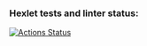 ### Hexlet tests and linter status:
[![Actions Status](https://github.com/ierofeev-qa/python-project-lvl1/workflows/hexlet-check/badge.svg)](https://github.com/ierofeev-qa/python-project-lvl1/actions)